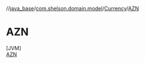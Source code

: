 //[java_base](../../../../index.md)/[com.shelson.domain.model](../../index.md)/[Currency](../index.md)/[AZN](index.md)

# AZN

[JVM]\
[AZN](index.md)
